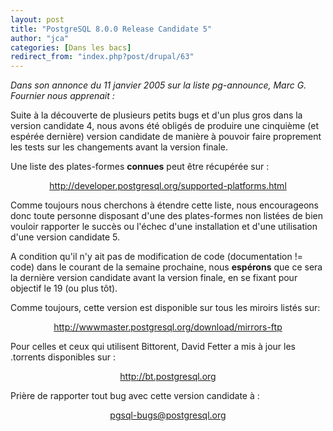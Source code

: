```yaml
---
layout: post
title: "PostgreSQL 8.0.0 Release Candidate 5"
author: "jca"
categories: [Dans les bacs]
redirect_from: "index.php?post/drupal/63"
---
```



<p></p>

<!--more-->


<p><em>Dans son annonce du 11 janvier 2005 sur la liste pg-announce, Marc G. Fournier nous apprenait : </em></p>

<p>

Suite à la découverte de plusieurs petits bugs et d'un plus gros dans la version candidate 4, nous avons été obligés de produire une cinquième (et espérée dernière) version candidate de manière à pouvoir faire proprement les tests sur les changements avant la version finale.

</p>

<p>Une liste des plates-formes <strong>connues</strong> peut être récupérée sur :</p>

<center>

<a href="http://developer.postgresql.org/supported-platforms.html">http://developer.postgresql.org/supported-platforms.html</a>

</center>

<p>

Comme toujours nous cherchons à étendre cette liste, nous encourageons donc toute personne disposant d'une des plates-formes non listées de bien vouloir rapporter le succès ou l'échec d'une installation et d'une utilisation d'une version candidate 5.</p>

<p>

A condition qu'il n'y ait pas de modification de code (documentation != code) dans le courant de la semaine prochaine, nous <strong>espérons</strong> que ce sera la dernière version candidate avant la version finale, en se fixant pour objectif le 19 (ou plus tôt).

</p>

<p>

Comme toujours, cette version est disponible sur tous les miroirs listés sur:

</p>

<center>

<a href="http://wwwmaster.postgresql.org/download/mirrors-ftp">http://wwwmaster.postgresql.org/download/mirrors-ftp</a>

</center>

<p>

Pour celles et ceux qui utilisent Bittorent, David Fetter a mis à jour les .torrents disponibles sur :</p>

<center><a href="http://bt.postgresql.org">http://bt.postgresql.org</a></center>

<p>

Prière de rapporter tout bug avec cette version candidate à :</p>

<center>

<a href="mailto:pgsql-bugs@postgresql.org">pgsql-bugs@postgresql.org</a>

</center>